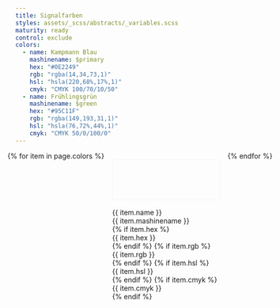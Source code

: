 ```yaml
---
title: Signalfarben
styles: assets/_scss/abstracts/_variables.scss
maturity: ready
control: exclude
colors:
  - name: Kampmann Blau
    mashinename: $primary
    hex: "#0E2249"
    rgb: "rgba(14,34,73,1)"
    hsl: "hsla(220,68%,17%,1)"
    cmyk: "CMYK 100/70/10/50"
  - name: Frühlingsgrün
    mashinename: $green
    hex: "#95C11F"
    rgb: "rgba(149,193,31,1)"
    hsl: "hsla(76,72%,44%,1)"
    cmyk: "CMYK 50/0/100/0"
---
```


<style>
.set {
  display: flex;
  flex-wrap: wrap;
  margin: 0 -1rem;
  margin-top: 0;
  padding: 0;
  list-style: none;
}
li {
  flex: 1 0 20%;
  margin: 1rem;
}
.color {
  width: 100%;
  min-width: 160px;
  height: 80px;
  color: white;
  border: 1px solid whitesmoke;
  margin-bottom: 1rem;
}
p {
  margin: 0;
}
</style>
<ul class="set">
{% for item in page.colors %} 
  <li>
    <div class="color" style="background:{{ item.hex }}"></div> 
    <p>{{ item.name }}</p>
    <p>{{ item.mashinename }}</p>
    {% if item.hex %}<p>{{ item.hex }}</p>{% endif %}
    {% if item.rgb %}<p>{{ item.rgb }}</p>{% endif %}
    {% if item.hsl %}<p>{{ item.hsl }}</p>{% endif %}
    {% if item.cmyk %}<p>{{ item.cmyk }}</p>{% endif %}
  </li>
{% endfor %}
</ul>
